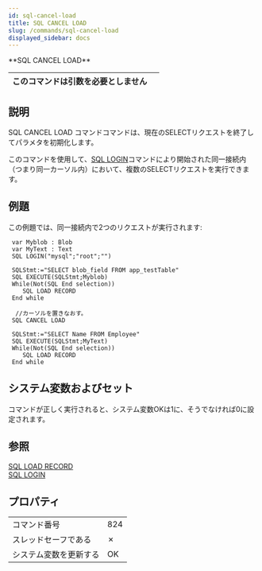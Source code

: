 ```yaml
---
id: sql-cancel-load
title: SQL CANCEL LOAD
slug: /commands/sql-cancel-load
displayed_sidebar: docs
---
```


<!--REF #_command_.SQL CANCEL LOAD.Syntax-->**SQL CANCEL LOAD**<!-- END REF-->
<!--REF #_command_.SQL CANCEL LOAD.Params-->
| このコマンドは引数を必要としません |  |
| --- | --- |

<!-- END REF-->

## 説明 

<!--REF #_command_.SQL CANCEL LOAD.Summary-->SQL CANCEL LOAD コマンドコマンドは、現在のSELECTリクエストを終了してパラメタを初期化します。<!-- END REF-->

このコマンドを使用して、[SQL LOGIN](sql-login.md "SQL LOGIN")コマンドにより開始された同一接続内（つまり同一カーソル内）において、複数のSELECTリクエストを実行できます。 

## 例題 

この例題では、同一接続内で2つのリクエストが実行されます: 

```4d
 var Myblob : Blob
 var MyText : Text
 SQL LOGIN("mysql";"root";"")
 
 SQLStmt:="SELECT blob_field FROM app_testTable"
 SQL EXECUTE(SQLStmt;Myblob)
 While(Not(SQL End selection))
    SQL LOAD RECORD
 End while
 
  //カーソルを置きなおす。
 SQL CANCEL LOAD
 
 SQLStmt:="SELECT Name FROM Employee"
 SQL EXECUTE(SQLStmt;MyText)
 While(Not(SQL End selection))
    SQL LOAD RECORD
 End while
```

## システム変数およびセット 

コマンドが正しく実行されると、システム変数OKは1に、そうでなければ0に設定されます。

## 参照 

[SQL LOAD RECORD](sql-load-record.md)  
[SQL LOGIN](sql-login.md)  

## プロパティ

|  |  |
| --- | --- |
| コマンド番号 | 824 |
| スレッドセーフである | &cross; |
| システム変数を更新する | OK |


